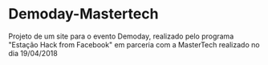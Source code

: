 # Demoday-Mastertech
Projeto de um site para o evento Demoday, realizado pelo programa "Estação Hack from Facebook" em parceria com a MasterTech
realizado no dia 19/04/2018
